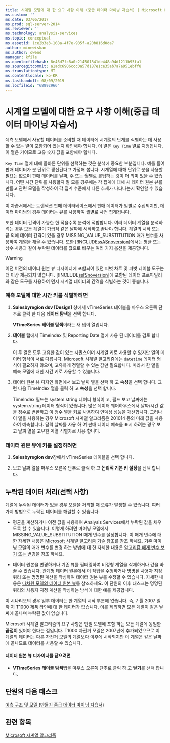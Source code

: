 ```yaml
---
title: 시계열 모델에 대 한 요구 사항 이해 (중급 데이터 마이닝 자습서) | Microsoft Docs
ms.custom: ''
ms.date: 03/06/2017
ms.prod: sql-server-2014
ms.reviewer: ''
ms.technology: analysis-services
ms.topic: conceptual
ms.assetid: 1ce2b3e3-108a-4f7e-985f-a20b816d0da7
author: minewiskan
ms.author: owend
manager: kfile
ms.openlocfilehash: 8e46d7fc8a0c214501841de448a94d1211b95fa1
ms.sourcegitcommit: a1adc6906ccc0a57d187e1ce35ab7a7a951ebff8
ms.translationtype: MT
ms.contentlocale: ko-KR
ms.lasthandoff: 08/09/2019
ms.locfileid: "68892966"
---
```

# <a name="understanding-the-requirements-for-a-time-series-model-intermediate-data-mining-tutorial"></a>시계열 모델에 대한 요구 사항 이해(중급 데이터 마이닝 자습서)
  예측 모델에서 사용할 데이터를 준비할 때 데이터에 시계열의 단계를 식별하는 데 사용할 수 있는 열이 포함되어 있는지 확인해야 합니다. 이 열은 `Key Time` 열로 지정됩니다. 이 열은 키이므로 고유 숫자 값을 포함해야 합니다.  
  
 `Key Time` 열에 대해 올바른 단위를 선택하는 것은 분석에 중요한 부분입니다. 예를 들어 판매 데이터가 분 단위로 갱신된다고 가정해 봅니다. 시계열에 대해 단위로 분을 사용할 필요는 없으며 판매 데이터를 날짜, 주 또는 월별로 롤업하는 것이 더 의미 있을 수 있습니다. 어떤 시간 단위를 사용할지 잘 모를 경우에는 각 집계에 대해 새 데이터 원본 뷰를 만들고 관련 모델을 작성하여 각 집계 수준에서 다른 추세가 나타나는지 확인할 수 있습니다.  
  
 이 자습서에서는 트랜잭션 판매 데이터베이스에서 판매 데이터가 일별로 수집되지만, 데이터 마이닝의 경우 데이터는 뷰를 사용하여 월별로 사전 집계됩니다.  
  
 또한 데이터 간격이 가능한 한 적을수록 분석에 적합합니다. 여러 데이터 계열을 분석하려는 경우 모든 계열이 가급적 같은 날짜에 시작하고 끝나야 합니다. 계열의 시작 또는 끝 외에 데이터 간격이 있을 경우 MISSING_VALUE_SUBSTITUTION 매개 변수를 사용하여 계열을 채울 수 있습니다. 또한 [!INCLUDE[ssASnoversion](../includes/ssasnoversion-md.md)]에서는 평균 또는 상수 사용과 같이 누락된 데이터를 값으로 바꾸는 여러 가지 옵션을 제공합니다.  
  
> [!WARNING]  
>  이전 버전의 데이터 원본 뷰 디자이너에 포함되어 있던 피벗 차트 및 피벗 테이블 도구는 더 이상 제공되지 않습니다. [!INCLUDE[ssISnoversion](../includes/ssisnoversion-md.md)]에 포함된 데이터 프로파일러와 같은 도구를 사용하여 먼저 시계열 데이터의 간격을 식별하는 것이 좋습니다.  
  
### <a name="to-identify-the-time-key-for-the-forecasting-model"></a>예측 모델에 대한 시간 키를 식별하려면  
  
1.  **Salesbyregion dsv [Design]** 창에서 vTimeSeries 테이블을 마우스 오른쪽 단추로 클릭 한 다음 **데이터 탐색**을 선택 합니다.  
  
     **VTimeSeries 테이블 탐색**이라는 새 탭이 열립니다.  
  
2.  **테이블** 탭에서 Timeindex 및 Reporting Date 열에 사용 된 데이터를 검토 합니다.  
  
     이 두 열은 모두 고유한 값이 있는 시퀀스이며 시계열 키로 사용할 수 있지만 열의 데이터 형식이 서로 다릅니다. Microsoft 시계열 알고리즘에는 `datetime` 데이터 형식이 필요하지 않으며, 고유하게 정렬할 수 있는 값만 필요합니다. 따라서 한 열을 예측 모델에 대한 시간 키로 사용할 수 있습니다.  
  
3.  데이터 원본 뷰 디자인 화면에서 보고 날짜 열을 선택 하 고 **속성**을 선택 합니다. 그런 다음 TimeIndex 열을 클릭 하 고 **속성**을 선택 합니다.  
  
     TimeIndex 필드는 system.string 데이터 형식이 고, 필드 보고 날짜에는 system.string 데이터 형식이 있습니다. 많은 데이터 웨어하우스에서 날짜/시간 값을 정수로 변환하고 이 정수 열을 키로 사용하여 인덱싱 성능을 개선합니다. 그러나 이 열을 사용하는 경우 Microsoft 시계열 알고리즘은 201014 등의 미래 값을 사용하여 예측합니다. 달력 날짜를 사용 하 여 판매 데이터 예측을 표시 하려는 경우 보고 날짜 열을 고유한 계열 식별자로 사용 합니다.  
  
### <a name="to-set-the-key-in-the-data-source-view"></a>데이터 원본 뷰에 키를 설정하려면  
  
1.  **Salesbyregion dsv**창에서 vTimeSeries 테이블을 선택 합니다.  
  
2.  보고 날짜 열을 마우스 오른쪽 단추로 클릭 하 고 **논리적 기본 키 설정**을 선택 합니다.  
  
## <a name="handling-missing-data-optional"></a>누락된 데이터 처리(선택 사항)  
 계열에 누락된 데이터가 있을 경우 모델을 처리할 때 오류가 발생할 수 있습니다. 여러 가지 방법으로 누락된 데이터를 해결할 수 있습니다.  
  
-   평균을 계산하거나 이전 값을 사용하여 Analysis Services에서 누락된 값을 채우도록 할 수 있습니다. 이렇게 하려면 마이닝 모델에서 MISSING_VALUE_SUBSTITUTION 매개 변수를 설정합니다. 이 매개 변수에 대 한 자세한 내용은 [Microsoft 시계열 알고리즘 기술 참조](../../2014/analysis-services/data-mining/microsoft-time-series-algorithm-technical-reference.md)를 참조 하세요. 기존 마이닝 모델의 매개 변수를 변경 하는 방법에 대 한 자세한 내용은 [알고리즘 매개 변수 보기 또는 변경](../../2014/analysis-services/data-mining/view-or-change-algorithm-parameters.md)을 참조 하세요.  
  
-   데이터 원본을 변경하거나 기존 뷰를 필터링하여 비정형 계열을 삭제하거나 값을 바꿀 수 있습니다. 관계형 데이터 원본에서 이 작업을 수행하거나 명명된 사용자 지정 쿼리 또는 명명된 계산을 작성하여 데이터 원본 뷰를 수정할 수 있습니다. 자세한 내용은 [다차원 모델의 데이터 원본 뷰](https://docs.microsoft.com/analysis-services/multidimensional-models/data-source-views-in-multidimensional-models)를 참조하세요. 이 단원의 이후 태스크는 명명된 쿼리와 사용자 지정 계산을 작성하는 방식에 대한 예를 제공합니다.  
  
 이 시나리오의 경우 일부 데이터는 한 계열의 시작 부분에 없습니다. 즉, 7 월 2007 일까 지 T1000 제품 라인에 대 한 데이터가 없습니다. 이를 제외하면 모든 계열이 같은 날짜에 끝나며 누락된 값이 없습니다.  
  
 Microsoft 시계열 알고리즘의 요구 사항은 단일 모델에 포함 하는 모든 계열에 동일한 **끝점이** 있어야 한다는 점입니다. T1000 자전거 모델은 2007년에 추가되었으므로 이 계열의 데이터는 다른 자전거 모델의 계열보다 이후에 시작되지만 이 계열은 같은 날짜에 끝나므로 데이터를 사용할 수 있습니다.  
  
#### <a name="to-close-the-data-source-view-designer"></a>데이터 원본 뷰 디자이너를 닫으려면  
  
-   **VTimeSeries 테이블 탐색**탭을 마우스 오른쪽 단추로 클릭 하 고 **닫기**를 선택 합니다.  
  
## <a name="next-task-in-lesson"></a>단원의 다음 태스크  
 [예측 구조 및 모델 &#40;만들기 중급 데이터 마이닝 자습서&#41;](../../2014/tutorials/creating-a-forecasting-structure-and-model-intermediate-data-mining-tutorial.md)  
  
## <a name="see-also"></a>관련 항목  
 [Microsoft 시계열 알고리즘](../../2014/analysis-services/data-mining/microsoft-time-series-algorithm.md)  
  
  

